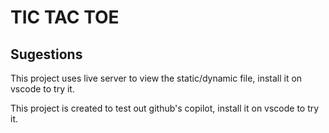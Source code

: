 # TIC TAC TOE

## Sugestions

This project uses live server to view the static/dynamic file, install it on vscode to try it.

This project is created to test out github's copilot, install it on vscode to try it.
